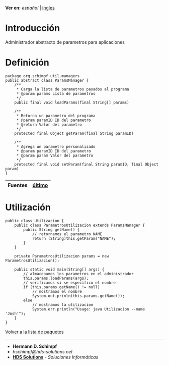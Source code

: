 **Ver en:** _español_ | [ingles](http://code.google.com/p/javaclassesrepository/wiki/ParamsManager?tm=6&wl=en)

# Introducción #
Administrador abstracto de parametros para aplicaciones
# Definición #
```
package org.schimpf.util.managers
public abstract class ParamsManager {
	/**
	 * Carga la lista de parametros pasados al programa
	 * @param params Lista de parametros
	 */
	public final void loadParams(final String[] params)

	/**
	 * Retorna un parametro del programa
	 * @param paramID ID del parametro
	 * @return Valor del parametro
	 */
	protected final Object getParam(final String paramID)

	/**
	 * Agrega un parametro personalizado
	 * @param paramID ID del parametro
	 * @param param Valor del parametro
	 */
	protected final void setParam(final String paramID, final Object param)
}
```
| **Fuentes** | [último](http://code.google.com/p/javaclassesrepository/source/browse/Trunk/util/src/org/schimpf/util/managers/ParamsManager.java) |
|:------------|:-----------------------------------------------------------------------------------------------------------------------------------|

# Utilización #
```
public class Utilizacion {
	public class ParametrosUtilizacion extends ParamsManager {
		public String getName() {
			// retornamos el parametro NAME
			return (String)this.getParam("NAME");
		}
	}
	
	private ParametrosUtilizacion params = new ParametrosUtilizacion();
	
	public static void main(String[] args) {
		// almacenamos los parametros en el administrador
		this.params.loadParams(args);
		// verificamos si se especifico el nombre
		if (this.params.getName() != null)
			// mostramos el nombre
			System.out.prinln(this.params.getName());
		else
			// mostramos la utilizacion
			System.err.println("Usage: java Utilizacion --name 'Josh'");
	}
}
```

[Volver a la lista de paquetes](http://code.google.com/p/javaclassesrepository/wiki/packages?tm=6&wl=es)

---

  * **Hermann D. Schimpf**
  * _hschimpf@hds-solutions.net_
  * **[HDS Solutions](http://hds-solutions.net)** - _Soluciones Informáticas_